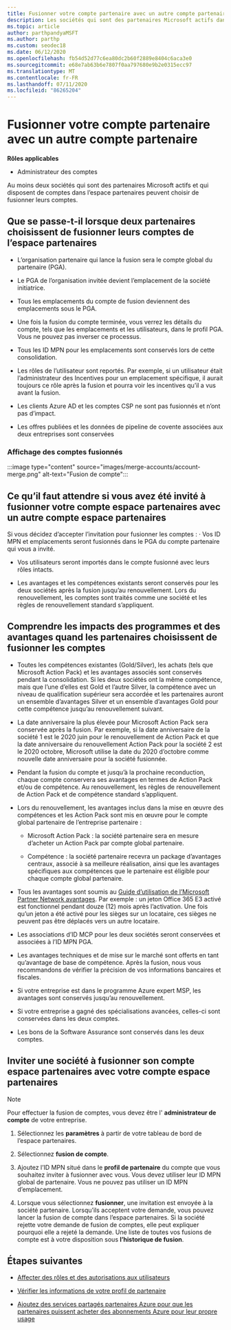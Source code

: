```yaml
---
title: Fusionner votre compte partenaire avec un autre compte partenaire
description: Les sociétés qui sont des partenaires Microsoft actifs dans l’espace partenaires peuvent fusionner leurs comptes.
ms.topic: article
author: parthpandyaMSFT
ms.author: parthp
ms.custom: seodec18
ms.date: 06/12/2020
ms.openlocfilehash: fb54d52d77c6ea80dc2b60f2889e8404c6aca3e0
ms.sourcegitcommit: e68e7ab63b6e7807f0aa797680e9b2e0315ecc97
ms.translationtype: MT
ms.contentlocale: fr-FR
ms.lasthandoff: 07/11/2020
ms.locfileid: "86265204"
---
```

# <a name="merge-your-partner-account-with-another-partner-account"></a>Fusionner votre compte partenaire avec un autre compte partenaire

**Rôles applicables**

- Administrateur des comptes

Au moins deux sociétés qui sont des partenaires Microsoft actifs et qui disposent de comptes dans l’espace partenaires peuvent choisir de fusionner leurs comptes.

## <a name="what-happens-when-two-partners-elect-to-merge-their-partner-center-accounts"></a>Que se passe-t-il lorsque deux partenaires choisissent de fusionner leurs comptes de l’espace partenaires

- L’organisation partenaire qui lance la fusion sera le compte global du partenaire (PGA).

- Le PGA de l’organisation invitée devient l’emplacement de la société initiatrice.

- Tous les emplacements du compte de fusion deviennent des emplacements sous le PGA.

- Une fois la fusion du compte terminée, vous verrez les détails du compte, tels que les emplacements et les utilisateurs, dans le profil PGA. Vous ne pouvez pas inverser ce processus.

- Tous les ID MPN pour les emplacements sont conservés lors de cette consolidation.

- Les rôles de l’utilisateur sont reportés. Par exemple, si un utilisateur était l’administrateur des Incentives pour un emplacement spécifique, il aurait toujours ce rôle après la fusion et pourra voir les incentives qu’il a vus avant la fusion.

- Les clients Azure AD et les comptes CSP ne sont pas fusionnés et n’ont pas d’impact.

- Les offres publiées et les données de pipeline de covente associées aux deux entreprises sont conservées

### <a name="view-of-merged-accounts"></a>Affichage des comptes fusionnés

:::image type="content" source="images/merge-accounts/account-merge.png" alt-text="Fusion de compte":::

## <a name="what-to-expect-if-you-have-been-invited-to-merge-your-partner-center-account-with-another-partner-center-account"></a>Ce qu’il faut attendre si vous avez été invité à fusionner votre compte espace partenaires avec un autre compte espace partenaires

Si vous décidez d’accepter l’invitation pour fusionner les comptes : · Vos ID MPN et emplacements seront fusionnés dans le PGA du compte partenaire qui vous a invité.

- Vos utilisateurs seront importés dans le compte fusionné avec leurs rôles intacts.

- Les avantages et les compétences existants seront conservés pour les deux sociétés après la fusion jusqu’au renouvellement. Lors du renouvellement, les comptes sont traités comme une société et les règles de renouvellement standard s’appliquent.

## <a name="understand-the-impacts-to-programs-and-benefits-when-partners-elect-to-merge-accounts"></a>Comprendre les impacts des programmes et des avantages quand les partenaires choisissent de fusionner les comptes

- Toutes les compétences existantes (Gold/Silver), les achats (tels que Microsoft Action Pack) et les avantages associés sont conservés pendant la consolidation. Si les deux sociétés ont la même compétence, mais que l’une d’elles est Gold et l’autre Silver, la compétence avec un niveau de qualification supérieur sera accordée et les partenaires auront un ensemble d’avantages Silver et un ensemble d’avantages Gold pour cette compétence jusqu’au renouvellement suivant. 

- La date anniversaire la plus élevée pour Microsoft Action Pack sera conservée après la fusion. Par exemple, si la date anniversaire de la société 1 est le 2020 juin pour le renouvellement de Action Pack et que la date anniversaire du renouvellement Action Pack pour la société 2 est le 2020 octobre, Microsoft utilise la date du 2020 d’octobre comme nouvelle date anniversaire pour la société fusionnée.

- Pendant la fusion du compte et jusqu’à la prochaine reconduction, chaque compte conservera ses avantages en termes de Action Pack et/ou de compétence. Au renouvellement, les règles de renouvellement de Action Pack et de compétence standard s’appliquent.

- Lors du renouvellement, les avantages inclus dans la mise en œuvre des compétences et les Action Pack sont mis en œuvre pour le compte global partenaire de l’entreprise partenaire :

  - Microsoft Action Pack : la société partenaire sera en mesure d’acheter un Action Pack par compte global partenaire.

  - Compétence : la société partenaire recevra un package d’avantages centraux, associé à sa meilleure réalisation, ainsi que les avantages spécifiques aux compétences que le partenaire est éligible pour chaque compte global partenaire.

- Tous les avantages sont soumis au [Guide d’utilisation de l’Microsoft Partner Network avantages](https://aka.ms/partner-benefits-use-guide). Par exemple : un jeton Office 365 E3 activé est fonctionnel pendant douze (12) mois après l’activation. Une fois qu’un jeton a été activé pour les sièges sur un locataire, ces sièges ne peuvent pas être déplacés vers un autre locataire.

- Les associations d’ID MCP pour les deux sociétés seront conservées et associées à l’ID MPN PGA.

- Les avantages techniques et de mise sur le marché sont offerts en tant qu’avantage de base de compétence. Après la fusion, nous vous recommandons de vérifier la précision de vos informations bancaires et fiscales.

- Si votre entreprise est dans le programme Azure expert MSP, les avantages sont conservés jusqu’au renouvellement.

- Si votre entreprise a gagné des spécialisations avancées, celles-ci sont conservées dans les deux comptes.

- Les bons de la Software Assurance sont conservés dans les deux comptes. 

## <a name="invite-a-company-to-merge-their-partner-center-account-with-your-partner-center-account"></a>Inviter une société à fusionner son compte espace partenaires avec votre compte espace partenaires

>[!Note]
>Pour effectuer la fusion de comptes, vous devez être l' **administrateur de compte** de votre entreprise.

1. Sélectionnez les **paramètres** à partir de votre tableau de bord de l’espace partenaires. 

2. Sélectionnez **fusion de compte**.

3. Ajoutez l’ID MPN situé dans le **profil de partenaire** du compte que vous souhaitez inviter à fusionner avec vous. Vous devez utiliser leur ID MPN global de partenaire. Vous ne pouvez pas utiliser un ID MPN d’emplacement.

4. Lorsque vous sélectionnez **fusionner**, une invitation est envoyée à la société partenaire. Lorsqu’ils acceptent votre demande, vous pouvez lancer la fusion de compte dans l’espace partenaires. Si la société rejette votre demande de fusion de comptes, elle peut expliquer pourquoi elle a rejeté la demande. Une liste de toutes vos fusions de compte est à votre disposition sous **l’historique de fusion**.

## <a name="next-steps"></a>Étapes suivantes

- [Affecter des rôles et des autorisations aux utilisateurs](permissions-overview.md)

- [Vérifier les informations de votre profil de partenaire](update-your-partner-profile.md)

- [Ajoutez des services partagés partenaires Azure pour que les partenaires puissent acheter des abonnements Azure pour leur propre usage](shared-services.md)
